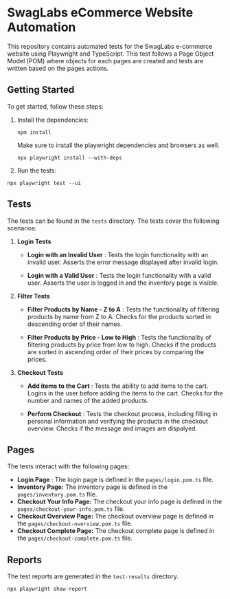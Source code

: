# SwagLabs eCommerce Website Automation

This repository contains automated tests for the SwagLabs e-commerce website using Playwright and TypeScript. This test follows a Page Object Model (POM) where objects for each pages are created and tests are written based on the pages actions.

## Getting Started

To get started, follow these steps:

1. Install the dependencies:

   ```shell
   npm install
   ```

   Make sure to install the playwright dependencies and browsers as well.

   ```shell
   npx playwright install --with-deps
   ```
2. Run the tests:

```shell
npx playwright test --ui
```

## Tests

The tests can be found in the `tests` directory. The tests cover the following scenarios:

1. **Login Tests**

   * **Login with an Invalid User** : Tests the login functionality with an invalid user. Asserts the error message displayed after invalid login.

   * **Login with a Valid User** : Tests the login functionality with a valid user. Asserts the user is logged in and the inventory page is visible.


2. **Filter Tests**

   * **Filter Products by Name - Z to A** : Tests the functionality of filtering products by name from Z to A. Checks for the products sorted in descending order of their names.

   * **Filter Products by Price - Low to High** : Tests the functionality of filtering products by price from low to high. Checks if the products are sorted in ascending order of their prices by comparing the prices.


3. **Checkout Tests**

   * **Add items to the Cart** : Tests the ability to add items to the cart. Logins in the user before adding the items to the cart. Checks for the number and names of the added products.

   * **Perform Checkout** : Tests the checkout process, including filling in personal information and verifying the products in the checkout overview. Checks if the message and images are dispalyed.

## Pages

The tests interact with the following pages:

* **Login Page** : The login page is defined in the `pages/login.pom.ts` file.
* **Inventory Page:** The inventory page is defined in the `pages/inventory.pom.ts` file.
* **Checkout Your Info Page:** The checkout your info page is defined in the `pages/checkout-your-info.pom.ts` file.
* **Checkout Overview Page:** The checkout overview page is defined in the `pages/checkout-overview.pom.ts` file.
* **Checkout Complete Page:** The checkout complete page is defined in the `pages/checkout-complete.pom.ts` file.


## Reports

The test reports are generated in the `test-results` directory.

```shell
npx playwright show-report
```